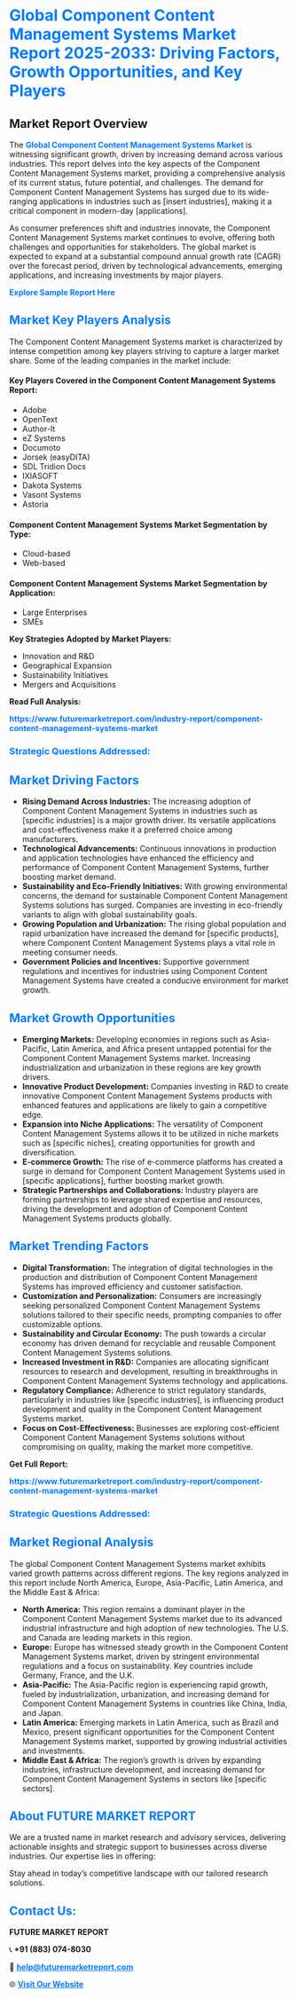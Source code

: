 <h1 style="color: #007BFF;">Global Component Content Management Systems Market Report 2025-2033: Driving Factors, Growth Opportunities, and Key Players</h1>

<section id="overview">
<h2>Market Report Overview</h2>
<p>The <a href="https://www.futuremarketreport.com/industry-report/component-content-management-systems-market" style="color: #007BFF; text-decoration: none;"><strong>Global Component Content Management Systems Market</strong></a> is witnessing significant growth, driven by increasing demand across various industries. This report delves into the key aspects of the Component Content Management Systems market, providing a comprehensive analysis of its current status, future potential, and challenges. The demand for Component Content Management Systems has surged due to its wide-ranging applications in industries such as [insert industries], making it a critical component in modern-day [applications].</p>
<p>As consumer preferences shift and industries innovate, the Component Content Management Systems market continues to evolve, offering both challenges and opportunities for stakeholders. The global market is expected to expand at a substantial compound annual growth rate (CAGR) over the forecast period, driven by technological advancements, emerging applications, and increasing investments by major players.</p>
</section>

<section id="overview">
<p><a href="https://www.futuremarketreport.com/request-sample/reportId=28608" style="color: #007BFF; text-decoration: none;"><strong>Explore Sample Report Here</strong></a></p>
</section>

<section id="key-players">
<h2 style="color: #007BFF;">Market Key Players Analysis</h2>
<p>The Component Content Management Systems market is characterized by intense competition among key players striving to capture a larger market share. Some of the leading companies in the market include:</p>
<h4>Key Players Covered in the Component Content Management Systems Report:</h4>
<ul><li>Adobe</li><li>OpenText</li><li>Author-It</li><li>eZ Systems</li><li>Documoto</li><li>Jorsek (easyDITA)</li><li>SDL Tridion Docs</li><li>IXIASOFT</li><li>Dakota Systems</li><li>Vasont Systems</li><li>Astoria</li></ul>
<h4>Component Content Management Systems Market Segmentation by Type:</h4>
<ul><li>Cloud-based</li><li>Web-based</li></ul>

<h4>Component Content Management Systems Market Segmentation by Application:</h4>
<ul><li>Large Enterprises</li><li>SMEs</li></ul>
<p><strong>Key Strategies Adopted by Market Players:</strong></p>
<ul>
<li>Innovation and R&D</li>
<li>Geographical Expansion</li>
<li>Sustainability Initiatives</li>
<li>Mergers and Acquisitions</li>
</ul>
</section>

<section>
<p><strong>Read Full Analysis: </strong></p><a href="https://www.futuremarketreport.com/industry-report/component-content-management-systems-market" style="color: #007BFF; text-decoration: none;"><strong>https://www.futuremarketreport.com/industry-report/component-content-management-systems-market</strong></a>
<h3 style="color: #007BFF;">Strategic Questions Addressed:</h3>
</section>

<section id="driving-factors">
<h2 style="color: #007BFF;">Market Driving Factors</h2>
<ul>
<li><strong>Rising Demand Across Industries:</strong> The increasing adoption of Component Content Management Systems in industries such as [specific industries] is a major growth driver. Its versatile applications and cost-effectiveness make it a preferred choice among manufacturers.</li>
<li><strong>Technological Advancements:</strong> Continuous innovations in production and application technologies have enhanced the efficiency and performance of Component Content Management Systems, further boosting market demand.</li>
<li><strong>Sustainability and Eco-Friendly Initiatives:</strong> With growing environmental concerns, the demand for sustainable Component Content Management Systems solutions has surged. Companies are investing in eco-friendly variants to align with global sustainability goals.</li>
<li><strong>Growing Population and Urbanization:</strong> The rising global population and rapid urbanization have increased the demand for [specific products], where Component Content Management Systems plays a vital role in meeting consumer needs.</li>
<li><strong>Government Policies and Incentives:</strong> Supportive government regulations and incentives for industries using Component Content Management Systems have created a conducive environment for market growth.</li>
</ul>
</section>

<section id="growth-opportunities">
<h2 style="color: #007BFF;">Market Growth Opportunities</h2>
<ul>
<li><strong>Emerging Markets:</strong> Developing economies in regions such as Asia-Pacific, Latin America, and Africa present untapped potential for the Component Content Management Systems market. Increasing industrialization and urbanization in these regions are key growth drivers.</li>
<li><strong>Innovative Product Development:</strong> Companies investing in R&D to create innovative Component Content Management Systems products with enhanced features and applications are likely to gain a competitive edge.</li>
<li><strong>Expansion into Niche Applications:</strong> The versatility of Component Content Management Systems allows it to be utilized in niche markets such as [specific niches], creating opportunities for growth and diversification.</li>
<li><strong>E-commerce Growth:</strong> The rise of e-commerce platforms has created a surge in demand for Component Content Management Systems used in [specific applications], further boosting market growth.</li>
<li><strong>Strategic Partnerships and Collaborations:</strong> Industry players are forming partnerships to leverage shared expertise and resources, driving the development and adoption of Component Content Management Systems products globally.</li>
</ul>
</section>

<section id="trending-factors">
<h2 style="color: #007BFF;">Market Trending Factors</h2>
<ul>
<li><strong>Digital Transformation:</strong> The integration of digital technologies in the production and distribution of Component Content Management Systems has improved efficiency and customer satisfaction.</li>
<li><strong>Customization and Personalization:</strong> Consumers are increasingly seeking personalized Component Content Management Systems solutions tailored to their specific needs, prompting companies to offer customizable options.</li>
<li><strong>Sustainability and Circular Economy:</strong> The push towards a circular economy has driven demand for recyclable and reusable Component Content Management Systems solutions.</li>
<li><strong>Increased Investment in R&D:</strong> Companies are allocating significant resources to research and development, resulting in breakthroughs in Component Content Management Systems technology and applications.</li>
<li><strong>Regulatory Compliance:</strong> Adherence to strict regulatory standards, particularly in industries like [specific industries], is influencing product development and quality in the Component Content Management Systems market.</li>
<li><strong>Focus on Cost-Effectiveness:</strong> Businesses are exploring cost-efficient Component Content Management Systems solutions without compromising on quality, making the market more competitive.</li>
</ul>
</section>

<section>
<p><strong>Get Full Report: </strong></p><a href="https://www.futuremarketreport.com/industry-report/component-content-management-systems-market" style="color: #007BFF; text-decoration: none;"><strong>https://www.futuremarketreport.com/industry-report/component-content-management-systems-market</strong></a>
<h3 style="color: #007BFF;">Strategic Questions Addressed:</h3>
</section>


<section id="regional-analysis">
<h2 style="color: #007BFF;">Market Regional Analysis</h2>
<p>The global Component Content Management Systems market exhibits varied growth patterns across different regions. The key regions analyzed in this report include North America, Europe, Asia-Pacific, Latin America, and the Middle East & Africa:</p>
<ul>
<li><strong>North America:</strong> This region remains a dominant player in the Component Content Management Systems market due to its advanced industrial infrastructure and high adoption of new technologies. The U.S. and Canada are leading markets in this region.</li>
<li><strong>Europe:</strong> Europe has witnessed steady growth in the Component Content Management Systems market, driven by stringent environmental regulations and a focus on sustainability. Key countries include Germany, France, and the U.K.</li>
<li><strong>Asia-Pacific:</strong> The Asia-Pacific region is experiencing rapid growth, fueled by industrialization, urbanization, and increasing demand for Component Content Management Systems in countries like China, India, and Japan.</li>
<li><strong>Latin America:</strong> Emerging markets in Latin America, such as Brazil and Mexico, present significant opportunities for the Component Content Management Systems market, supported by growing industrial activities and investments.</li>
<li><strong>Middle East & Africa:</strong> The region’s growth is driven by expanding industries, infrastructure development, and increasing demand for Component Content Management Systems in sectors like [specific sectors].</li>
</ul>
</section>

<footer>
<h2 style="color: #007BFF;">About FUTURE MARKET REPORT</h2>
<p>We are a trusted name in market research and advisory services, delivering actionable insights and strategic support to businesses across diverse industries. Our expertise lies in offering:</p>

<p>Stay ahead in today’s competitive landscape with our tailored research solutions.</p>

<h2 style="color: #007BFF;">Contact Us:</h2>
<p><strong>FUTURE MARKET REPORT</strong></p>
<p>📞 <strong>+91 (883) 074-8030</strong></p>
<p>📧 <strong><a href="mailto:help@futuremarketreport.com" style="color: #007BFF;">help@futuremarketreport.com</a></strong></p>
<p>🌐 <strong><a href="https://www.futuremarketreport.com/" style="color: #007BFF;">Visit Our Website</a></strong></p>
</footer>